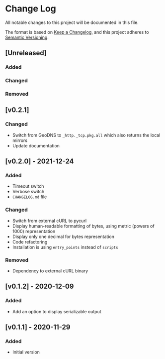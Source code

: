 # Change Log

All notable changes to this project will be documented in this file.

The format is based on [Keep a Changelog](https://keepachangelog.com/en/1.0.0/),
and this project adheres to [Semantic Versioning](https://semver.org/spec/v2.0.0.html).

## [Unreleased]

### Added
### Changed
### Removed

## [v0.2.1]

### Changed

* Switch from GeoDNS to `_http._tcp.pkg.all` which also returns the local mirrors
* Update documentation

## [v0.2.0] - 2021-12-24

### Added

* Timeout switch
* Verbose switch
* `CHANGELOG.md` file

### Changed

* Switch from external cURL to pycurl
* Display human-readable formatting of bytes, using metric (powers of 1000) representation
* Display only one decimal for bytes representation
* Code refactoring
* Installation is using `entry_points` instead of `scripts`

### Removed

* Dependency to external cURL binary

## [v0.1.2] - 2020-12-09

### Added

* Add an option to display serializable output

## [v0.1.1] - 2020-11-29

### Added

* Initial version
